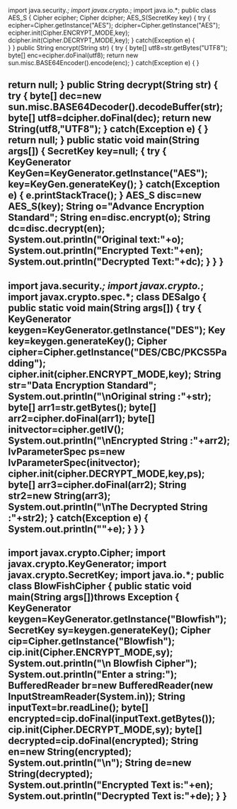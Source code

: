 import java.security.*;
import javax.crypto.*;
import java.io.*;
public class AES_S
{
Cipher ecipher;
Cipher dcipher;
AES_S(SecretKey key)
	{
	try
	{
	ecipher=Cipher.getInstance("AES");
	dcipher=Cipher.getInstance("AES");
	ecipher.init(Cipher.ENCRYPT_MODE,key);
	dcipher.init(Cipher.DECRYPT_MODE,key);
	}
	catch(Exception e)
	{		
	}
}
public String encrypt(String str)
{
try
{
byte[] utf8=str.getBytes("UTF8");
byte[] enc=ecipher.doFinal(utf8);
return new sun.misc.BASE64Encoder().encode(enc);
}
catch(Exception e)
{
}

return null;
}
public String decrypt(String str)
{
try
{
byte[] dec=new sun.misc.BASE64Decoder().decodeBuffer(str);
byte[] utf8=dcipher.doFinal(dec);
return new String(utf8,"UTF8");
}
catch(Exception e)
{
}
return null;
}
public static void main(String args[])
{
SecretKey key=null;
{
try
{
KeyGenerator KeyGen=KeyGenerator.getInstance("AES");
key=KeyGen.generateKey();
}
catch(Exception e)
{
e.printStackTrace();
}
AES_S disc=new AES_S(key);
String o="Advance Encryption Standard";
String en=disc.encrypt(o);
String dc=disc.decrypt(en);
System.out.println("Original text:"+o);
System.out.println("Encrypted Text:"+en);
System.out.println("Decrypted Text:"+dc);
}
}
}
-------------------------------------------------------------------------------------------------------------------------------
import java.security.*;
import javax.crypto.*;
import javax.crypto.spec.*;
class DESalgo
{
public static void main(String args[])
{
try
{
KeyGenerator keygen=KeyGenerator.getInstance("DES");
Key key=keygen.generateKey();
Cipher cipher=Cipher.getInstance("DES/CBC/PKCS5Padding");
cipher.init(cipher.ENCRYPT_MODE,key);
String str="Data Encryption Standard";
System.out.println("\nOriginal string :"+str);
byte[] arr1=str.getBytes();
byte[] arr2=cipher.doFinal(arr1);
byte[] initvector=cipher.getIV();
System.out.println("\nEncrypted String :"+arr2);
IvParameterSpec ps=new IvParameterSpec(initvector);
cipher.init(cipher.DECRYPT_MODE,key,ps);
byte[] arr3=cipher.doFinal(arr2);
String str2=new String(arr3);
System.out.println("\nThe Decrypted String :"+str2);
}
catch(Exception e)
{
System.out.println(""+e);
}
}
}
---------------------------------------------------------------------------------------------------------------------
import javax.crypto.Cipher;
import javax.crypto.KeyGenerator;
import javax.crypto.SecretKey;
import java.io.*;
public class BlowFishCipher
{
public static void main(String args[])throws Exception
{
KeyGenerator keygen=KeyGenerator.getInstance("Blowfish");
SecretKey sy=keygen.generateKey();
Cipher cip=Cipher.getInstance("Blowfish");
cip.init(Cipher.ENCRYPT_MODE,sy);
System.out.println("\n Blowfish Cipher");
System.out.println("Enter a string:");
BufferedReader br=new BufferedReader(new InputStreamReader(System.in));
String inputText=br.readLine();
byte[] encrypted=cip.doFinal(inputText.getBytes());
cip.init(Cipher.DECRYPT_MODE,sy);
byte[] decrypted=cip.doFinal(encrypted);
String en=new String(encrypted);
System.out.println("\n");
String de=new String(decrypted);
System.out.println("Encrypted Text is:"+en);
System.out.println("Decrypted Text is:"+de);
}
}
-----------------------------------------------------------------------------------------------------------------------
